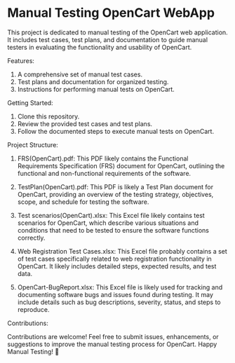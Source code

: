 # Manual Testing OpenCart WebApp
This project is dedicated to manual testing of the OpenCart web application. It includes test cases, test plans, and documentation to guide manual testers in evaluating the functionality and usability of OpenCart.

Features:
1. A comprehensive set of manual test cases.
2. Test plans and documentation for organized testing.
3. Instructions for performing manual tests on OpenCart.


Getting Started:

1. Clone this repository.
2. Review the provided test cases and test plans.
3. Follow the documented steps to execute manual tests on OpenCart.



Project Structure:

1. FRS(OpenCart).pdf: This PDF likely contains the Functional Requirements Specification (FRS) document for OpenCart, outlining the functional and non-functional requirements of the software.

2. TestPlan(OpenCart).pdf: This PDF is likely a Test Plan document for OpenCart, providing an overview of the testing strategy, objectives, scope, and schedule for testing the software.

3. Test scenarios(OpenCart).xlsx: This Excel file likely contains test scenarios for OpenCart, which describe various situations and conditions that need to be tested to ensure the software functions correctly.

4. Web Registration Test Cases.xlsx: This Excel file probably contains a set of test cases specifically related to web registration functionality in OpenCart. It likely includes detailed steps, expected results, and test data.

5. OpenCart-BugReport.xlsx: This Excel file is likely used for tracking and documenting software bugs and issues found during testing. It may include details such as bug descriptions, severity, status, and steps to reproduce.


Contributions:

Contributions are welcome! Feel free to submit issues, enhancements, or suggestions to improve the manual testing process for OpenCart.
Happy Manual Testing! 🚀



